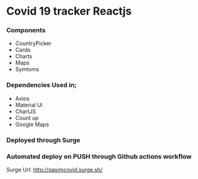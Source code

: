# Covid 19 tracker Reactjs

### Components

* CountryPicker
* Cards
* Charts
* Maps
* Symtoms

### Dependencies Used in;
  * Axios
  * Material Ui
  * ChartJS
  * Count up
  * Google Maps

### Deployed through Surge
### Automated deploy on PUSH through Github actions workflow
Surge Url:   http://qasimcovid.surge.sh/

